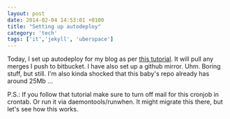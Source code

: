 ```yaml
---
layout: post
date: 2014-02-04 14:53:01 +0100
title: "Setting up autodeploy"
category: 'tech'
tags: ['it','jekyll', 'uberspace']
---
```


Today, I set up autodeploy for my blog as per [this tutorial](http://www.grobmeier.de/autodeploy-jekyll-28012014.html). It will pull any merges I push to bitbucket. I have also set up a github mirror. Uhm. Boring stuff, but still. I'm also kinda shocked that this baby's repo already has around 25Mb ...

P.S.: If you follow that tutorial make sure to turn off mail for this cronjob in crontab. Or run it via daemontools/runwhen. It might migrate this there, but let's see how this works.